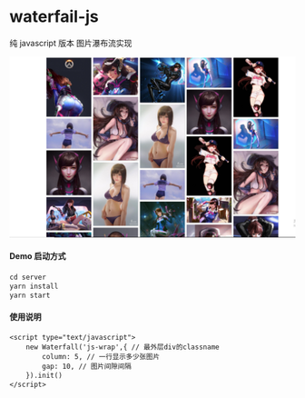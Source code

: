 # waterfail-js

纯 javascript 版本 图片瀑布流实现

![avatar](https://github.com/Germiniku/waterfail-js/blob/main/show.png)

#### Demo 启动方式

```
cd server
yarn install
yarn start
```

#### 使用说明

```
<script type="text/javascript">
    new Waterfall('js-wrap',{ // 最外层div的classname
        column: 5, // 一行显示多少张图片
        gap: 10, // 图片间隙间隔
    }).init()
</script>
```
